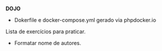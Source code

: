 **DOJO**

* Dokerfile e docker-compose.yml gerado via phpdocker.io

Lista de exercícios para praticar.

* Formatar nome de autores.
